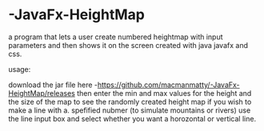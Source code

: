 # -JavaFx-HeightMap
a program that lets  a user create numbered heightmap with input parameters  and then shows it on the screen  created with java javafx and css. 

usage:

download the jar file here -https://github.com/macmanmatty/-JavaFx-HeightMap/releases then enter the min and max values  for the height and the size of the  map to see the randomly created height map
if you wish to make a line  with  a. spefified nubmer (to simulate mountains or rivers)  use the line input box and select whether you want a horozontal or vertical line. 

